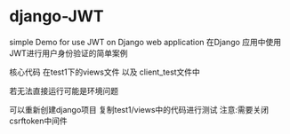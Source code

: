 # django-JWT
simple Demo for use JWT on Django web application
在Django 应用中使用JWT进行用户身份验证的简单案例

核心代码 在test1下的views文件 以及 client_test文件中

若无法直接运行可能是环境问题

可以重新创建django项目 复制test1/views中的代码进行测试
注意:需要关闭csrftoken中间件
